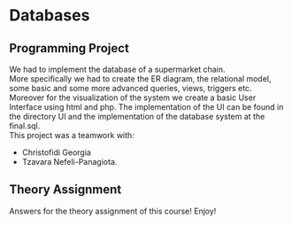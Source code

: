 # Databases

## Programming Project
We had to implement the database of a supermarket chain.</br> 
More specifically we had to create the ER diagram, the relational model, some basic and some more advanced queries, views, triggers etc. Moreover for the visualization of the system we create a basic User Interface using html and php. The implementation of the UI can be found in the directory UI and the implementation of the database system at the final.sql.</br>
This project was a teamwork with:
- Christofidi Georgia 
- Tzavara Nefeli-Panagiota.

## Theory Assignment
Answers for the theory assignment of this course! Enjoy!
